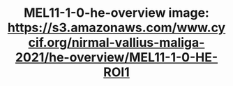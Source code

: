 ---
title: "MEL11-1-0-he-overview
image: https://s3.amazonaws.com/www.cycif.org/nirmal-vallius-maliga-2021/he-overview/MEL11-1-0-HE-ROI1"
layout: osd-exhibit
paper: config-HTA-MELATLAS-1
figure: MEL11-1-0-he-overview
---